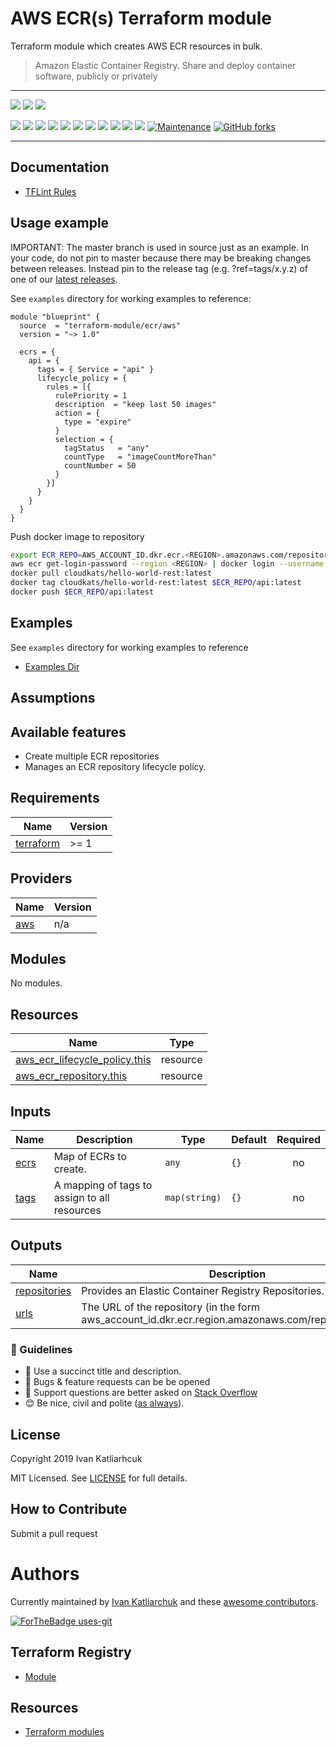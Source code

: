 # AWS ECR(s) Terraform module

Terraform module which creates AWS ECR resources in bulk.

> Amazon Elastic Container Registry. Share and deploy container software, publicly or privately

---

![](https://github.com/terraform-aws-modules/terraform-aws-ecr/workflows/release/badge.svg)
![](https://github.com/terraform-aws-modules/terraform-aws-ecr/workflows/commit-check/badge.svg)
![](https://github.com/terraform-aws-modules/terraform-aws-ecr/workflows/labeler/badge.svg)

[![](https://img.shields.io/github/license/terraform-aws-modules/terraform-aws-ecr)](https://github.com/terraform-aws-modules/terraform-aws-ecr)
![](https://img.shields.io/github/v/tag/terraform-aws-modules/terraform-aws-ecr)
![](https://img.shields.io/issues/github/terraform-aws-modules/terraform-aws-ecr)
![](https://img.shields.io/github/issues/terraform-aws-modules/terraform-aws-ecr)
![](https://img.shields.io/github/issues-closed/terraform-aws-modules/terraform-aws-ecr)
[![](https://img.shields.io/github/languages/code-size/terraform-aws-modules/terraform-aws-ecr)](https://github.com/terraform-aws-modules/terraform-aws-ecr)
[![](https://img.shields.io/github/repo-size/terraform-aws-modules/terraform-aws-ecr)](https://github.com/terraform-aws-modules/terraform-aws-ecr)
![](https://img.shields.io/github/languages/top/terraform-aws-modules/terraform-aws-ecr?color=green&logo=terraform&logoColor=blue)
![](https://img.shields.io/github/commit-activity/m/terraform-aws-modules/terraform-aws-ecr)
![](https://img.shields.io/github/contributors/terraform-aws-modules/terraform-aws-ecr)
![](https://img.shields.io/github/last-commit/terraform-aws-modules/terraform-aws-ecr)
[![Maintenance](https://img.shields.io/badge/Maintenu%3F-oui-green.svg)](https://GitHub.com/terraform-aws-modules/terraform-aws-ecr/graphs/commit-activity)
[![GitHub forks](https://img.shields.io/github/forks/terraform-aws-modules/terraform-aws-ecr.svg?style=social&label=Fork)](https://github.com/terraform-aws-modules/terraform-aws-ecr)

---

## Documentation

- [TFLint Rules](https://github.com/terraform-linters/tflint/tree/master/docs/rules)

## Usage example

IMPORTANT: The master branch is used in source just as an example. In your code, do not pin to master because there may be breaking changes between releases. Instead pin to the release tag (e.g. ?ref=tags/x.y.z) of one of our [latest releases](https://github.com/terraform-aws-modules/terraform-aws-ecr/releases).

See `examples` directory for working examples to reference:

```hcl
module "blueprint" {
  source  = "terraform-module/ecr/aws"
  version = "~> 1.0"

  ecrs = {
    api = {
      tags = { Service = "api" }
      lifecycle_policy = {
        rules = [{
          rulePriority = 1
          description  = "keep last 50 images"
          action = {
            type = "expire"
          }
          selection = {
            tagStatus   = "any"
            countType   = "imageCountMoreThan"
            countNumber = 50
          }
        }]
      }
    }
  }
}
```

Push docker image to repository

```sh
export ECR_REPO=AWS_ACCOUNT_ID.dkr.ecr.<REGION>.amazonaws.com/repositoryName
aws ecr get-login-password --region <REGION> | docker login --username AWS --password-stdin $ECR_REPO
docker pull cloudkats/hello-world-rest:latest
docker tag cloudkats/hello-world-rest:latest $ECR_REPO/api:latest
docker push $ECR_REPO/api:latest
```

## Examples

See `examples` directory for working examples to reference

- [Examples Dir](https://github.com/terraform-module/module-blueprint/tree/master/examples/)

## Assumptions

## Available features

- Create multiple ECR repositories
- Manages an ECR repository lifecycle policy.

<!-- BEGINNING OF PRE-COMMIT-TERRAFORM DOCS HOOK -->
## Requirements

| Name | Version |
|------|---------|
| <a name="requirement_terraform"></a> [terraform](#requirement\_terraform) | >= 1 |

## Providers

| Name | Version |
|------|---------|
| <a name="provider_aws"></a> [aws](#provider\_aws) | n/a |

## Modules

No modules.

## Resources

| Name | Type |
|------|------|
| [aws_ecr_lifecycle_policy.this](https://registry.terraform.io/providers/hashicorp/aws/latest/docs/resources/ecr_lifecycle_policy) | resource |
| [aws_ecr_repository.this](https://registry.terraform.io/providers/hashicorp/aws/latest/docs/resources/ecr_repository) | resource |

## Inputs

| Name | Description | Type | Default | Required |
|------|-------------|------|---------|:--------:|
| <a name="input_ecrs"></a> [ecrs](#input\_ecrs) | Map of ECRs to create. | `any` | `{}` | no |
| <a name="input_tags"></a> [tags](#input\_tags) | A mapping of tags to assign to all resources | `map(string)` | `{}` | no |

## Outputs

| Name | Description |
|------|-------------|
| <a name="output_repositories"></a> [repositories](#output\_repositories) | Provides an Elastic Container Registry Repositories. |
| <a name="output_urls"></a> [urls](#output\_urls) | The URL of the repository (in the form aws\_account\_id.dkr.ecr.region.amazonaws.com/repositoryName). |
<!-- END OF PRE-COMMIT-TERRAFORM DOCS HOOK -->


### :memo: Guidelines

 - :memo: Use a succinct title and description.
 - :bug: Bugs & feature requests can be be opened
 - :signal_strength: Support questions are better asked on [Stack Overflow](https://stackoverflow.com/)
 - :blush: Be nice, civil and polite ([as always](http://contributor-covenant.org/version/1/4/)).

## License

Copyright 2019 Ivan Katliarhcuk

MIT Licensed. See [LICENSE](./LICENSE) for full details.

## How to Contribute

Submit a pull request

# Authors

Currently maintained by [Ivan Katliarchuk](https://github.com/ivankatliarchuk) and these [awesome contributors](https://github.com/terraform-aws-modules/terraform-aws-ecr/graphs/contributors).

[![ForTheBadge uses-git](http://ForTheBadge.com/images/badges/uses-git.svg)](https://GitHub.com/)

## Terraform Registry

- [Module](https://registry.terraform.io/modules/terraform-module/ecrs/aws)

## Resources

- [Terraform modules](https://registry.terraform.io/namespaces/terraform-module)
